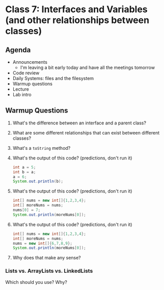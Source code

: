 # Class 7: Interfaces and Variables (and other relationships between classes)

## Agenda
- Announcements
  - I'm leaving a bit early today and have all the meetings tomorrow
- Code review
- Daily Systems: files and the filesystem
- Warmup questions
- Lecture
- Lab intro

## Warmup Questions
1. What's the difference between an interface and a parent class?
2. What are some different relationships that can exist between different classes?
3. What's a `toString` method?
4. What's the output of this code? (predictions, don't run it)
    ```java
    int a = 5;
    int b = a;
    a = 6;
    System.out.println(b);
    ```
5. What's the output of this code? (predictions, don't run it)
    ```java
    int[] nums = new int[]{1,2,3,4};
    int[] moreNums = nums;
    nums[0] = 7;
    System.out.println(moreNums[0]);
    ```

5. What's the output of this code? (predictions, don't run it)
    ```java
    int[] nums = new int[]{1,2,3,4};
    int[] moreNums = nums;
    nums = new int[]{6,7,8,9};
    System.out.println(moreNums[0]);
    ```
6. Why does that make any sense?

### Lists vs. ArrayLists vs. LinkedLists

Which should you use? Why?
